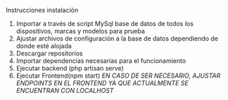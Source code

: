 
Instrucciones instalación 

1) Importar a través de script MySql base de datos de todos los dispositivos, marcas y modelos para prueba
2) Ajustar archivos de configuración a la base de datos dependiendo de donde esté alojada 
3) Descargar repositorios
4) Importar dependencias necesarias para el funcionamiento
5) Ejecutar backend (php artisan serve)
6) Ejecutar Frontend(npm start)
*EN CASO DE SER NECESARIO, AJUSTAR ENDPOINTS EN EL FRONTEND YA QUE ACTUALMENTE SE ENCUENTRAN CON LOCALHOST* 
